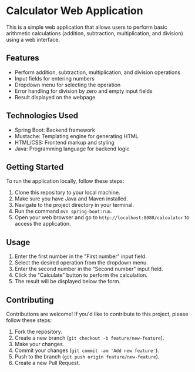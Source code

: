 # Calculator Web Application

This is a simple web application that allows users to perform basic arithmetic calculations (addition, subtraction, multiplication, and division) using a web interface.

## Features

- Perform addition, subtraction, multiplication, and division operations
- Input fields for entering numbers
- Dropdown menu for selecting the operation
- Error handling for division by zero and empty input fields
- Result displayed on the webpage

## Technologies Used

- Spring Boot: Backend framework
- Mustache: Templating engine for generating HTML
- HTML/CSS: Frontend markup and styling
- Java: Programming language for backend logic

## Getting Started

To run the application locally, follow these steps:

1. Clone this repository to your local machine.
2. Make sure you have Java and Maven installed.
3. Navigate to the project directory in your terminal.
4. Run the command `mvn spring-boot:run`.
5. Open your web browser and go to `http://localhost:8080/calculator` to access the application.

## Usage

1. Enter the first number in the "First number" input field.
2. Select the desired operation from the dropdown menu.
3. Enter the second number in the "Second number" input field.
4. Click the "Calculate" button to perform the calculation.
5. The result will be displayed below the form.

## Contributing

Contributions are welcome! If you'd like to contribute to this project, please follow these steps:

1. Fork the repository.
2. Create a new branch (`git checkout -b feature/new-feature`).
3. Make your changes.
4. Commit your changes (`git commit -am 'Add new feature'`).
5. Push to the branch (`git push origin feature/new-feature`).
6. Create a new Pull Request.


